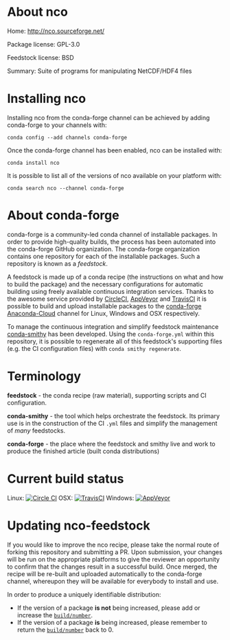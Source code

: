 About nco
=========

Home: http://nco.sourceforge.net/

Package license: GPL-3.0

Feedstock license: BSD

Summary: Suite of programs for manipulating NetCDF/HDF4 files



Installing nco
==============

Installing nco from the conda-forge channel can be achieved by adding conda-forge to your channels with:

```
conda config --add channels conda-forge
```

Once the conda-forge channel has been enabled, nco can be installed with:

```
conda install nco
```

It is possible to list all of the versions of nco available on your platform with:

```
conda search nco --channel conda-forge
```


About conda-forge
=================

conda-forge is a community-led conda channel of installable packages.
In order to provide high-quality builds, the process has been automated into the
conda-forge GitHub organization. The conda-forge organization contains one repository 
for each of the installable packages. Such a repository is known as a *feedstock*.

A feedstock is made up of a conda recipe (the instructions on what and how to build
the package) and the necessary configurations for automatic building using freely
available continuous integration services. Thanks to the awesome service provided by
[CircleCI](https://circleci.com/), [AppVeyor](http://www.appveyor.com/)
and [TravisCI](https://travis-ci.org/) it is possible to build and upload installable
packages to the [conda-forge](https://anaconda.org/conda-forge)
[Anaconda-Cloud](http://docs.anaconda.org/) channel for Linux, Windows and OSX respectively.

To manage the continuous integration and simplify feedstock maintenance
[conda-smithy](http://github.com/conda-forge/conda-smithy) has been developed.
Using the ``conda-forge.yml`` within this repository, it is possible to regenerate all of
this feedstock's supporting files (e.g. the CI configuration files) with ``conda smithy regenerate``.


Terminology
===========

**feedstock** - the conda recipe (raw material), supporting scripts and CI configuration.

**conda-smithy** - the tool which helps orchestrate the feedstock.
                   Its primary use is in the construction of the CI ``.yml`` files
                   and simplify the management of *many* feedstocks.

**conda-forge** - the place where the feedstock and smithy live and work to
                  produce the finished article (built conda distributions)

Current build status
====================
Linux: [![Circle CI](https://circleci.com/gh/conda-forge/nco-feedstock.svg?style=svg)](https://circleci.com/gh/conda-forge/nco-feedstock)
OSX: [![TravisCI](https://travis-ci.org/conda-forge/nco-feedstock.svg?branch=master)](https://travis-ci.org/conda-forge/nco-feedstock) 
Windows: [![AppVeyor](https://ci.appveyor.com/api/projects/status/github/conda-forge/nco-feedstock?svg=True)](https://ci.appveyor.com/project/conda-forge/nco-feedstock/branch/master)


Updating nco-feedstock
======================

If you would like to improve the nco recipe, please take the normal
route of forking this repository and submitting a PR. Upon submission, your changes will
be run on the appropriate platforms to give the reviewer an opportunity to confirm that the
changes result in a successful build. Once merged, the recipe will be re-built and uploaded
automatically to the conda-forge channel, whereupon they will be available for everybody to
install and use.

In order to produce a uniquely identifiable distribution:
 * If the version of a package **is not** being increased, please add or increase
   the [``build/number``](http://conda.pydata.org/docs/building/meta-yaml.html#build-number-and-string). 
 * If the version of a package **is** being increased, please remember to return
   the [``build/number``](http://conda.pydata.org/docs/building/meta-yaml.html#build-number-and-string)
   back to 0.

